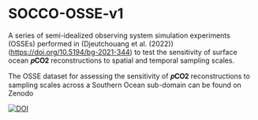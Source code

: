 # SOCCO-OSSE-v1


A series of semi-idealized observing system simulation experiments (OSSEs) performed in (Djeutchouang et al. (2022))(https://doi.org/10.5194/bg-2021-344) to test the sensitivity of surface ocean 𝒑𝐂𝐎𝟐 reconstructions to spatial and temporal sampling scales.


The OSSE dataset for assessing the sensitivity of 𝒑𝐂𝐎𝟐 reconstructions to sampling scales across a Southern Ocean sub-domain can be found on Zenodo

<a href="https://doi.org/10.5281/zenodo.5788735"><img src="https://zenodo.org/badge/DOI/10.5281/zenodo.5788736.svg" alt="DOI"></a>
